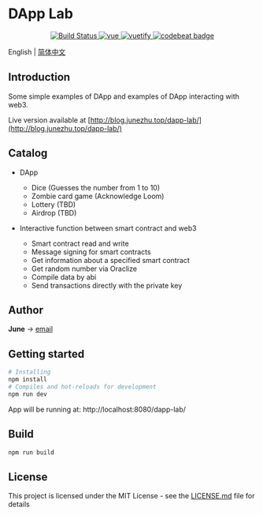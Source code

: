# DApp Lab

<p align="center">
   	<a href="https://travis-ci.com/june111/dapp-lab" rel="nofollow">
    	<img src="https://travis-ci.com/june111/dapp-lab.svg?branch=master" alt="Build Status" />
  	</a>
	<a href="https://github.com/vuejs/vue">
    	<img src="https://img.shields.io/badge/vue-2.6.10-brightgreen.svg" alt="vue" />
  	</a>
  	<a href="https://github.com/vuetifyjs/vuetify">
    	<img src="https://img.shields.io/badge/vuetify-1.5.7-brightgreen.svg" alt="vuetify" />
  	</a>
	<a href="https://codebeat.co/projects/github-com-june111-dapp-lab-master">
		<img alt="codebeat badge" src="https://codebeat.co/badges/84a94b66-29eb-4bf7-b67c-b7f8de4df4a2" />
	</a>

</p>

English | [简体中文](./README.zh-CN.md)

## Introduction

Some simple examples of DApp and examples of DApp interacting with web3.

Live version available at [http://blog.junezhu.top/dapp-lab/](http://blog.junezhu.top/dapp-lab/)

## Catalog

* DApp
	* Dice (Guesses the number from 1 to 10)
	* Zombie card game (Acknowledge Loom)
	* Lottery (TBD)
	* Airdrop (TBD)

* Interactive function between smart contract and web3
	* Smart contract read and write
	* Message signing for smart contracts
	* Get information about a specified smart contract
	* Get random number via Oraclize
	* Compile data by abi
	* Send transactions directly with the private key

## Author

**June** -> [email](mailto:ru-q-ur@163.com)

## Getting started
```bash
# Installing
npm install
# Compiles and hot-reloads for development
npm run dev
```

App will be running at: http://localhost:8080/dapp-lab/

## Build 
```bash
npm run build
```

## License

This project is licensed under the MIT License - see the [LICENSE.md](LICENSE.md) file for details
